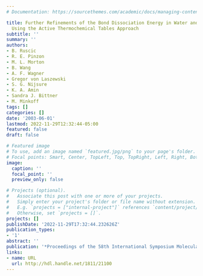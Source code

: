 ```yaml
---
# Documentation: https://sourcethemes.com/academic/docs/managing-content/

title: Further Refinements of the Bond Dissociation Energy in Water and Hydroxyl Radical
  Using the Active Thermochemical Tables Approach
subtitle: ''
summary: ''
authors:
- B. Ruscic
- R. E. Pinzon
- M. L. Morton
- B. Wang
- A. F. Wagner
- Gregor von Laszewski
- S. G. Nijsure
- K. A. Amin
- Sandra J. Bittner
- M. Minkoff
tags: []
categories: []
date: '2003-06-01'
lastmod: 2022-11-29T12:32:44-05:00
featured: false
draft: false

# Featured image
# To use, add an image named `featured.jpg/png` to your page's folder.
# Focal points: Smart, Center, TopLeft, Top, TopRight, Left, Right, BottomLeft, Bottom, BottomRight.
image:
  caption: ''
  focal_point: ''
  preview_only: false

# Projects (optional).
#   Associate this post with one or more of your projects.
#   Simply enter your project's folder or file name without extension.
#   E.g. `projects = ["internal-project"]` references `content/project/deep-learning/index.md`.
#   Otherwise, set `projects = []`.
projects: []
publishDate: '2022-11-29T17:32:44.232626Z'
publication_types:
- '1'
abstract: ''
publication: '*Proceedings of the 58th International Symposium Molecular Sectrosctroscopy*'
links:
- name: URL
  url: http://hdl.handle.net/1811/21100
---
```

